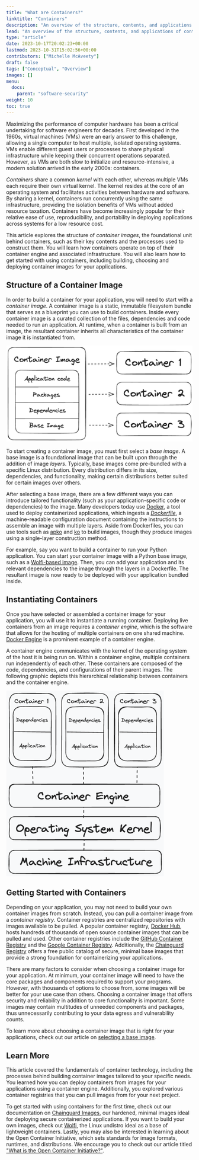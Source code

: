 ```yaml
---
title: "What are Containers?"
linktitle: "Containers"
description: "An overview of the structure, contents, and applications of container technology"
lead: "An overview of the structure, contents, and applications of container technology"
type: "article"
date: 2023-10-17T20:02:23+00:00
lastmod: 2023-10-31T15:02:56+00:00
contributors: ["Michelle McAveety"]
draft: false
tags: ["Conceptual", "Overview"]
images: []
menu:
  docs:
    parent: "software-security"
weight: 10
toc: true
---
```


Maximizing the performance of computer hardware has been a critical undertaking for software engineers for decades. First developed in the 1960s, virtual machines (VMs) were an early answer to this challenge, allowing a single computer to host multiple, isolated operating systems. VMs enable different guest users or processes to share physical infrastructure while keeping their concurrent operations separated. However, as VMs are both slow to initialize and resource-intensive, a modern solution arrived in the early 2000s: containers.

*Containers* share a common *kernel* with each other, whereas multiple VMs each require their own virtual kernel. The kernel resides at the core of an operating system and facilitates activities between hardware and software. By sharing a kernel, containers run concurrently using the same infrastructure, providing the isolation benefits of VMs without added resource taxation. Containers have become increasingly popular for their relative ease of use, reproducibility, and portability in deploying applications across systems for a low resource cost.

This article explores the structure of *container images*, the foundational unit behind containers, such as their key contents and the processes used to construct them. You will learn how containers operate on top of their container engine and associated infrastructure. You will also learn how to get started with using containers, including building, choosing and deploying container images for your applications.


## Structure of a Container Image

In order to build a container for your application, you will need to start with a *container image*. A container image is a static, immutable filesystem bundle that serves as a blueprint you can use to build containers. Inside every container image is a curated collection of the files, dependencies and code needed to run an application. At runtime, when a container is built from an image, the resultant container inherits all characteristics of the container image it is instantiated from.
<!-- Place a graphic here showing the result of instantiating a container -->
![A container built from an image inherits all characterisitcs of the image it is built from.](image_to_container.png)

To start creating a container image, you must first select a *base image*. A base image is a foundational image that can be built upon through the addition of image *layers*. Typically, base images come pre-bundled with a specific Linux distribution. Every distribution differs in its size, dependencies, and functionality, making certain distributions better suited for certain images over others.

After selecting a base image, there are a few different ways you can introduce tailored functionality (such as your application-specific code or dependencies) to the image. Many developers today use [Docker](https://www.docker.com/), a tool used to deploy containerized applications, which ingests a [*Dockerfile*](https://docs.docker.com/engine/reference/builder/), a machine-readable configuration document containing the instructions to assemble an image with multiple layers. Aside from Dockerfiles, you can use tools such as [apko](/open-source/apko/overview/) and [ko](https://github.com/ko-build/ko) to build images, though they produce images using a single-layer construction method. 

For example, say you want to build a container to run your Python application. You can start your container image with a Python base image, such as a [Wolfi-based image](/open-source/wolfi/wolfi-with-dockerfiles/). Then, you can add your application and its relevant dependencies to the image through the layers in a Dockerfile. The resultant image is now ready to be deployed with your application bundled inside.


## Instantiating Containers

Once you have selected or assembled a container image for your application, you will use it to instantiate a running container. Deploying live containers from an image requires a *container engine*, which is the software that allows for the hosting of multiple containers on one shared machine. [Docker Engine](https://docs.docker.com/engine/) is a prominent example of a container engine.

A container engine communicates with the kernel of the operating system of the host it is being run on. Within a container engine, multiple containers run independently of each other. These containers are composed of the code, dependencies, and configurations of their parent images. The following graphic depicts this hierarchical relationship between containers and the container engine.

![Containers run independently of each other on a container engine, the software that communicates with a host operating system kernel. Each container contains the application and dependencies it needs to run.](container_structure.png)
<!-- Replace with a different, colored graphic later -->


## Getting Started with Containers

Depending on your application, you may not need to build your own container images from scratch. Instead, you can pull a container image from a *container registry*. Container registries are centralized repositories with images available to be pulled. A popular container registry, [Docker Hub](https://hub.docker.com/), hosts hundreds of thousands of open source container images that can be pulled and used. Other container registries include the [GitHub Container Registry](https://docs.github.com/en/packages/working-with-a-github-packages-registry/working-with-the-container-registry) and the [Google Container Registry](https://console.cloud.google.com/marketplace/product/google-cloud-platform/container-registry). Additionally, the [Chainguard Registry](/chainguard/chainguard-registry/overview/) offers a free public catalog of secure, minimal base images that provide a strong foundation for containerizing your applications.

There are many factors to consider when choosing a container image for your application. At minimum, your container image will need to have the core packages and components required to support your programs. However, with thousands of options to choose from, some images will be better for your use case than others. Choosing a container image that offers security and reliability in addition to core functionality is important. Some images may contain multitudes of unneeded components and packages, thus unnecessarily contributing to your data egress and vulnerability counts.

To learn more about choosing a container image that is right for your applications, check out our article on [selecting a base image](/software-security/selecting-a-base-image/).


## Learn More

This article covered the fundamentals of container technology, including the processes behind building container images tailored to your specific needs. You learned how you can deploy containers from images for your applications using a container engine. Additionally, you explored various container registries that you can pull images from for your next project.

To get started with using containers for the first time, check out our documentation on [Chainguard Images](/chainguard/chainguard-images/), our hardened, minimal images ideal for deploying secure containerized applications. If you want to build your own images, check out [Wolfi](/open-source/wolfi/), the Linux undistro ideal as a base of lightweight containers. Lastly, you may also be interested in learning about the Open Container Initiative, which sets standards for image formats, runtimes, and distributions. We encourage you to check out our article titled ["What is the Open Container Initiative?"](/open-source/oci/what-is-the-oci/).
